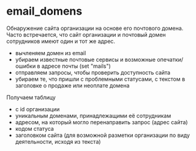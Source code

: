 # email_domens

Обнаружение сайта организации на основе его почтового домена.
Часто встречается, что сайт организации и почтовый домен сотрудников имеют один и тот же адрес.
+ вычленяем домен из email
+ убираем известные почтовые сервисы и возможные опечатки/ошибки в адресе почты (set "mails")
+ отправляем запросы, чтобы проверить доступность сайта
+ убираем те, что пришли с проблемными статусами, с текстом в заголовке о продаже или неоплате домена

Получаем таблицу 
+ с id организации
+ уникальным доменами, принадлежащими её сотрудникам
+ адресом, на который могло перенаправить запрос (адрес сайта)
+ кодом статуса
+ заголовком сайта (для возможной разметки организации по виду деятельности, исходя из текста)
